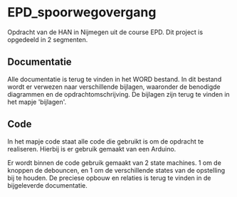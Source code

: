 # EPD_spoorwegovergang
Opdracht van de HAN in Nijmegen uit de course EPD.
Dit project is opgedeeld in 2 segmenten.

## Documentatie
Alle documentatie is terug te vinden in het WORD bestand.
In dit bestand wordt er verwezen naar verschillende bijlagen, waaronder de benodigde diagrammen en de opdrachtomschrijving.
De bijlagen zijn terug te vinden in het mapje 'bijlagen'. 

## Code
In het mapje code staat alle code die gebruikt is om de opdracht te realiseren.
Hierbij is er gebruik gemaakt van een Arduino.

Er wordt binnen de code gebruik gemaakt van 2 state machines. 1 om de knoppen de debouncen, en 1 om de verschillende states van de opstelling bij te houden.
De preciese opbouw en relaties is terug te vinden in de bijgeleverde documentatie. 

